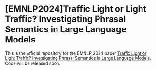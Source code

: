 # [EMNLP2024]Traffic Light or Light Traffic? Investigating Phrasal Semantics in Large Language Models

This is the official repository for the EMNLP 2024 paper [Traffic Light or Light Traffic? Investigating Phrasal Semantics in Large Language Models]([https://arxiv.org/abs/2109.06304](https://openreview.net/forum?id=5loBBDD3c3#discussion)). 
Code will be released soon.
